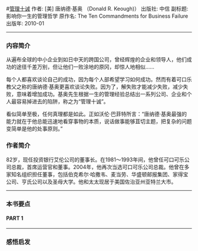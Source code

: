 #[管理十诫](https://book.douban.com/subject/4223249/)
作者: [美] 唐纳德·基奥 （Donald R. Keough)）
出版社: 中信
副标题: 影响你一生的管理哲学
原作名: The Ten Commandments for Business Failure
出版年: 2010-01
***
### 内容简介 
从遍布全球的中小企业到如日中天的跨国公司，曾经辉煌的企业和领导人，他们成功的途径千差万别，但让他们一败涂地的原冈，却惊人地相似……

每个人都喜欢谈论自己的成功，因为每个人部希望学习如何成功。然而有着可口乐教父之称的唐纳德·基奥更喜欢谈论失败。因为了，解失败才能减少失败，减少失败，意味着增加成功。基奥先生根据一生的管理经验总结出一系列公司、企业和个人最容易掉进去的陷阱，称之为“管理十诚”。

看似简单至极，任何真理都是如此。正如沃伦·巴菲特所言：“唐纳德·基奥最强的能力就在于他总能迅速地看穿事物的本质，说话做事能够苴切主题，把复杂的问题变简单是他的处事原则。”

### 作者简介 
82岁，现任投资银行艾伦公司的董事长。在1981～1993年间，他曾任可口可乐公司总裁，首席运营官和董事。2004年，他再次当选可口可乐公司总裁。他曾在多家知名组织担任董事，包括伯克希尔·哈撒韦、麦当劳、华盛顿邮报集团、家得宝公司、亨氏公司以及圣母大学。他和太太现居于美国佐治亚州亚特兰大市。

***
### 本书要点
#### PART 1 
***
### 感悟启发
